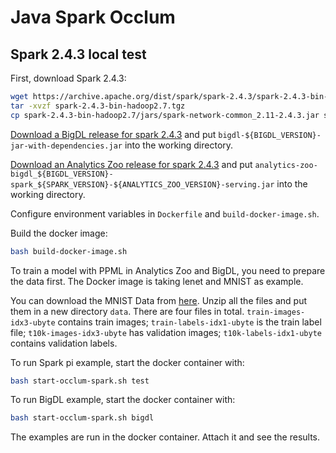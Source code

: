 # Java Spark Occlum

## Spark 2.4.3 local test
First, download Spark 2.4.3:
``` bash
wget https://archive.apache.org/dist/spark/spark-2.4.3/spark-2.4.3-bin-hadoop2.7.tgz
tar -xvzf spark-2.4.3-bin-hadoop2.7.tgz
cp spark-2.4.3-bin-hadoop2.7/jars/spark-network-common_2.11-2.4.3.jar spark-network-common_2.11-2.4.3.jar
```

[Download a BigDL release for spark 2.4.3](https://bigdl-project.github.io/master/#release-download/) and put `bigdl-${BIGDL_VERSION}-jar-with-dependencies.jar` into the working directory.

[Download an Analytics Zoo release for spark 2.4.3](https://analytics-zoo.github.io/master/#release-download/) and put `analytics-zoo-bigdl_${BIGDL_VERSION}-spark_${SPARK_VERSION}-${ANALYTICS_ZOO_VERSION}-serving.jar` into the working directory.

Configure environment variables in `Dockerfile` and `build-docker-image.sh`.

Build the docker image:
``` bash
bash build-docker-image.sh
```

To train a model with PPML in Analytics Zoo and BigDL, you need to prepare the data first. The Docker image is taking lenet and MNIST as example.

You can download the MNIST Data from [here](http://yann.lecun.com/exdb/mnist/). Unzip all the files and put them in a new directory `data`. There are four files in total. `train-images-idx3-ubyte` contains train images; `train-labels-idx1-ubyte` is the train label file; `t10k-images-idx3-ubyte` has validation images; `t10k-labels-idx1-ubyte` contains validation labels.

To run Spark pi example, start the docker container with:
``` bash
bash start-occlum-spark.sh test
```
To run BigDL example, start the docker container with:
``` bash
bash start-occlum-spark.sh bigdl
```
The examples are run in the docker container. Attach it and see the results.

